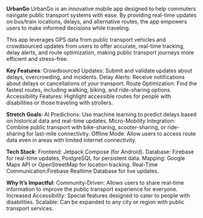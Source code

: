 **UrbanGo**
UrbanGo is an innovative mobile app designed to help commuters navigate public transport systems with ease. By providing real-time updates on bus/train locations, delays, and alternative routes, the app empowers users to make informed decisions while traveling.

This app leverages GPS data from public transport vehicles and crowdsourced updates from users to offer accurate, real-time tracking, delay alerts, and route optimization, making public transport journeys more efficient and stress-free.


**Key Features**:
Crowdsourced Updates: Submit and validate updates about delays, overcrowding, and incidents.
Delay Alerts: Receive notifications about delays or cancellations of your transport.
Route Optimization: Find the fastest routes, including walking, biking, and ride-sharing options.
Accessibility Features: Highlight accessible routes for people with disabilities or those traveling with strollers.

**Stretch Goals**:
AI Predictions: Use machine learning to predict delays based on historical data and real-time updates.
Micro-Mobility Integration: Combine public transport with bike-sharing, scooter-sharing, or ride-sharing for last-mile connectivity.
Offline Mode: Allow users to access route data even in areas with limited internet connectivity.

**Tech Stack**:
Frontend: Jetpack Compose (for Android).
Database: Firebase for real-time updates, PostgreSQL for persistent data.
Mapping: Google Maps API or OpenStreetMap for location tracking.
Real-Time Communication:Firebase Realtime Database for live updates.


**Why It’s Impactful**:
Community-Driven: Allows users to share real-time information to improve the public transport experience for everyone.
Increased Accessibility: Special features designed to cater to people with disabilities.
Scalable: Can be expanded to any city or region with public transport services.
